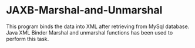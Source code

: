 # JAXB-Marshal-and-Unmarshal
This program binds the data into XML after retrieving from MySql database. Java XML Binder Marshal and unmarshal functions has been used to perform this task.
